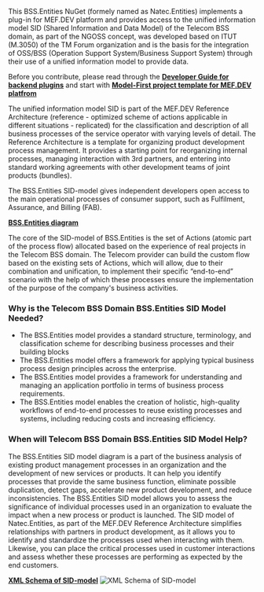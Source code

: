 This BSS.Entities NuGet (formely named as Natec.Entities) implements a plug-in for MEF.DEV platform and provides access to the unified information model SID (Shared Information and Data Model) of the Telecom BSS domain, as part of the NGOSS concept, was developed based on ITUT (M.3050) of the TM Forum organization and is the basis for the integration of OSS/BSS (Operation Support System/Business Support System) through their use of a unified information model to provide data.

Before you contribute, please read through the __[Developer Guide for backend plugins](https://github.com/mef-dev/model-first-backend-plugin#model-first-project-for-mefdev-serverless-platfrom-mefdev-model-first)__  and start with __[Model-First project template for MEF.DEV platfrom](https://github.com/mef-dev/model-first-backend-plugin#model-first-project-for-mefdev-serverless-platfrom-mefdev-model-first)__ 

The unified information model SID is part of the MEF.DEV Reference Architecture (reference - optimized scheme of actions applicable in different situations - replicated) for the classification and description of all business processes of the service operator with varying levels of detail. The Reference Architecture is a template for organizing product development process management. It provides a starting point for reorganizing internal processes, managing interaction with 3rd partners, and entering into standard working agreements with other development teams of joint products (bundles).

The BSS.Entities SID-model gives independent developers open access to the main operational processes of consumer support, such as Fulfilment, Assurance, and Billing (FAB).

__[BSS.Entities diagram](https://raw.githubusercontent.com/mef-dev/model-first-backend-plugin/main/workflows/readme/Unibill.Entities.svg)__

The core of the SID-model of BSS.Entities is the set of Actions (atomic part of the process flow) allocated based on the experience of real projects in the Telecom BSS domain. The Telecom provider can build the custom flow based on the existing sets of Actions, which will allow, due to their combination and unification, to implement their specific “end-to-end” scenario with the help of which these processes ensure the implementation of the purpose of the company's business activities.

### Why is the Telecom BSS Domain BSS.Entities SID Model Needed?

+ The BSS.Entities model provides a standard structure, terminology, and classification scheme for describing business processes and their building blocks
+ The BSS.Entities model offers a framework for applying typical business process design principles across the enterprise.
+ The BSS.Entities model provides a framework for understanding and managing an application portfolio in terms of business process requirements.
+ The BSS.Entities model enables the creation of holistic, high-quality workflows of end-to-end processes to reuse existing processes and systems, including reducing costs and increasing efficiency.

### When will Telecom BSS Domain BSS.Entities SID Model Help? 

The BSS.Entities SID model diagram is a part of the business analysis of existing product management processes in an organization and the development of new services or products. It can help you identify processes that provide the same business function, eliminate possible duplication, detect gaps, accelerate new product development, and reduce inconsistencies. The BSS.Entities SID model allows you to assess the significance of individual processes used in an organization to evaluate the impact when a new process or product is launched. The SID model of Natec.Entities, as part of the MEF.DEV Reference Architecture simplifies relationships with partners in product development, as it allows you to identify and standardize the processes used when interacting with them. Likewise, you can place the critical processes used in customer interactions and assess whether these processes are performing as expected by the end customers.

__[XML Schema of SID-model](https://raw.githubusercontent.com/mef-dev/model-first-backend-plugin/main/workflows/readme/sid.xsd)__ ![XML Schema of SID-model](https://raw.githubusercontent.com/mef-dev/model-first-backend-plugin/main/workflows/readme/xsd.png)
